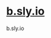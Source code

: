 <head>
<h1><a href="http://b.sly.io/">b.sly.io</a></h1>
<style>
img {
  border-radius: 50%;
}
</style>
<style>
body {
  background-image: url('b.sly.io.gif');
  background-repeat: no-repeat;
  background-attachment: fixed; 
  background-size: 100% 100%;
}
</style>
</head>

b.sly.io
